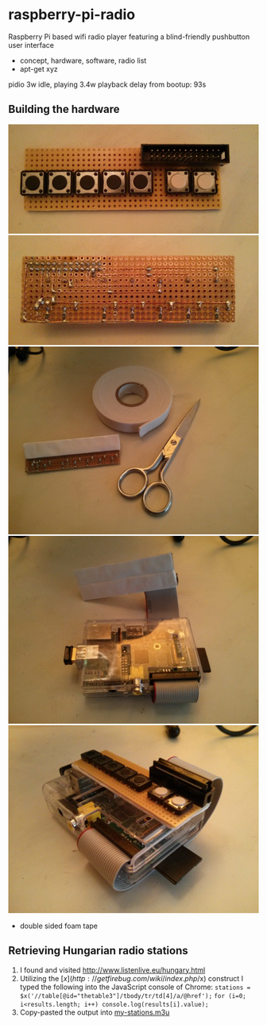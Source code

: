 raspberry-pi-radio
==================

Raspberry Pi based wifi radio player featuring a blind-friendly pushbutton user interface

* concept, hardware, software, radio list
* apt-get xyz

pidio 3w idle, playing 3.4w
playback delay from bootup: 93s

Building the hardware
---------------------

![front side of the button panel](photos/panel-front.jpg)
![back side of the button panel](photos/panel-back.jpg)
![panel half-stickified](photos/panel-half-stickified.jpg)
![almost assembled unit](photos/almost-assembled.jpg)
![fully assembled unit](photos/fully-assembled.jpg)

* double sided foam tape

Retrieving Hungarian radio stations
-----------------------------------

1. I found and visited http://www.listenlive.eu/hungary.html
2. Utilizing the [$x](http://getfirebug.com/wiki/index.php/$x) construct I typed the following into the JavaScript console of Chrome:
`stations = $x('//table[@id="thetable3"]/tbody/tr/td[4]/a/@href');`
`for (i=0; i<results.length; i++) console.log(results[i].value);`
3. Copy-pasted the output into [my-stations.m3u](my-stations.m3u)

